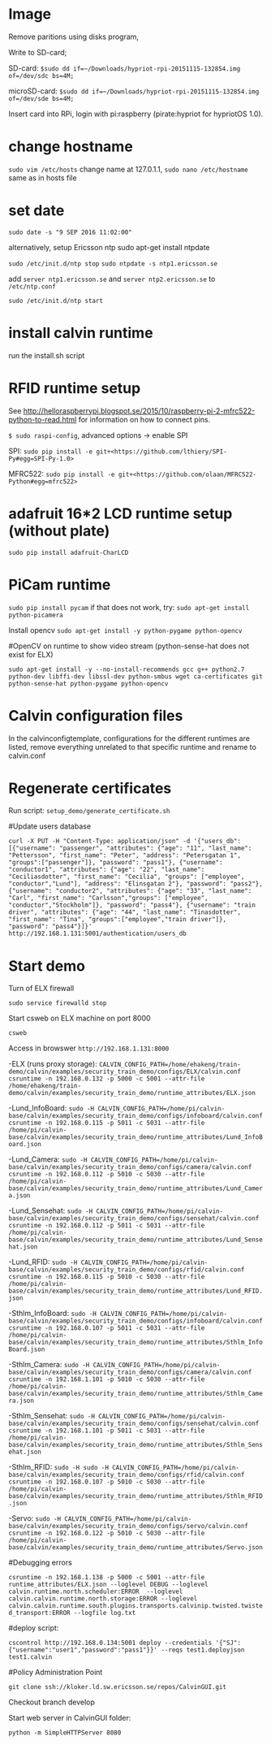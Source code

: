 # Image

Remove paritions using disks program,

Write to SD-card;

SD-card: `$sudo dd if=~/Downloads/hypriot-rpi-20151115-132854.img of=/dev/sdc bs=4M;`

microSD-card: `$sudo dd if=~/Downloads/hypriot-rpi-20151115-132854.img of=/dev/sde bs=4M;`

Insert card into RPi, login with pi:raspberry (pirate:hypriot for hypriotOS 1.0).

# change hostname

`sudo vim /etc/hosts` change name at 127.0.1.1, `sudo nano /etc/hostname` same as in hosts file

# set date

`sudo date -s "9 SEP 2016 11:02:00"`

alternatively, setup Ericsson ntp
sudo apt-get install ntpdate

`sudo /etc/init.d/ntp stop`
`sudo ntpdate -s ntp1.ericsson.se`

add 
`server ntp1.ericsson.se` and `server ntp2.ericsson.se` to `/etc/ntp.conf`

`sudo /etc/init.d/ntp start`

# install calvin runtime

run the install.sh script

# RFID runtime setup

See <http://helloraspberrypi.blogspot.se/2015/10/raspberry-pi-2-mfrc522-python-to-read.html> for information on how to connect pins.

`$ sudo raspi-config`, advanced options -> enable SPI

SPI: `sudo pip install -e git+<https://github.com/lthiery/SPI-Py#egg=SPI-Py-1.0>`

MFRC522: `sudo pip install -e git+<https://github.com/olaan/MFRC522-Python#egg=mfrc522>`

# adafruit 16*2 LCD runtime setup (without plate)

`sudo pip install adafruit-CharLCD`

# PiCam runtime

`sudo pip install pycam`
if that does not work, try:
`sudo apt-get install python-picamera`

Install opencv
`sudo apt-get install -y python-pygame python-opencv`

#OpenCV on runtime to show video stream (python-sense-hat does not exist for ELX)

`sudo apt-get install -y --no-install-recommends gcc g++ python2.7 python-dev libffi-dev libssl-dev python-smbus wget ca-certificates git python-sense-hat python-pygame python-opencv`

# Calvin configuration files

In the calvinconfigtemplate, configurations for the different runtimes are listed, remove everything unrelated to that specific runtime and rename to calvin.conf

# Regenerate certificates

Run script: `setup_demo/generate_certificate.sh`

#Update users database

`curl -X PUT -H "Content-Type: application/json" -d '{"users_db": [{"username": "passenger", "attributes": {"age": "11", "last_name": "Pettersson", "first_name": "Peter", "address": "Petersgatan 1", "groups":["passenger"]}, "password": "pass1"}, {"username": "conductor1", "attributes": {"age": "22", "last_name": "Ceciliasdotter", "first_name": "Cecilia", "groups": ["employee", "conductor","Lund"], "address": "Elinsgatan 2"}, "password": "pass2"}, {"username": "conductor2", "attributes": {"age": "33", "last_name": "Carl", "first_name": "Carlsson","groups": ["employee", "conductor","Stockholm"]}, "password": "pass4"}, {"username": "train driver", "attributes": {"age": "44", "last_name": "Tinasdotter", "first_name": "Tina", "groups":["employee","train driver"]}, "password": "pass4"}]}' http://192.168.1.131:5001/authentication/users_db`

# Start demo
Turn of ELX firewall

`sudo service firewalld stop`

Start csweb on ELX machine on port 8000

`csweb`

Access in browswer `http://192.168.1.131:8000`

-ELX (runs proxy storage):
`CALVIN_CONFIG_PATH=/home/ehakeng/train-demo/calvin/examples/security_train_demo/configs/ELX/calvin.conf csruntime -n 192.168.0.132 -p 5000 -c 5001 --attr-file /home/ehakeng/train-demo/calvin/examples/security_train_demo/runtime_attributes/ELX.json`

-Lund_InfoBoard:
`sudo -H CALVIN_CONFIG_PATH=/home/pi/calvin-base/calvin/examples/security_train_demo/configs/infoboard/calvin.conf csruntime -n 192.168.0.115 -p 5011 -c 5031 --attr-file /home/pi/calvin-base/calvin/examples/security_train_demo/runtime_attributes/Lund_InfoBoard.json`

-Lund_Camera:
`sudo -H CALVIN_CONFIG_PATH=/home/pi/calvin-base/calvin/examples/security_train_demo/configs/camera/calvin.conf csruntime -n 192.168.0.112 -p 5010 -c 5030 --attr-file /home/pi/calvin-base/calvin/examples/security_train_demo/runtime_attributes/Lund_Camera.json`

-Lund_Sensehat:
`sudo -H CALVIN_CONFIG_PATH=/home/pi/calvin-base/calvin/examples/security_train_demo/configs/sensehat/calvin.conf csruntime -n 192.168.0.112 -p 5011 -c 5031 --attr-file /home/pi/calvin-base/calvin/examples/security_train_demo/runtime_attributes/Lund_Sensehat.json`

-Lund_RFID:
`sudo -H CALVIN_CONFIG_PATH=/home/pi/calvin-base/calvin/examples/security_train_demo/configs/rfid/calvin.conf csruntime -n 192.168.0.115 -p 5010 -c 5030 --attr-file /home/pi/calvin-base/calvin/examples/security_train_demo/runtime_attributes/Lund_RFID.json`

-Sthlm_InfoBoard:
`sudo -H CALVIN_CONFIG_PATH=/home/pi/calvin-base/calvin/examples/security_train_demo/configs/infoboard/calvin.conf csruntime -n 192.168.0.107 -p 5011 -c 5031 --attr-file /home/pi/calvin-base/calvin/examples/security_train_demo/runtime_attributes/Sthlm_InfoBoard.json`

-Sthlm_Camera:
`sudo -H CALVIN_CONFIG_PATH=/home/pi/calvin-base/calvin/examples/security_train_demo/configs/camera/calvin.conf csruntime -n 192.168.1.101 -p 5010 -c 5030 --attr-file /home/pi/calvin-base/calvin/examples/security_train_demo/runtime_attributes/Sthlm_Camera.json`

-Sthlm_Sensehat:
`sudo -H CALVIN_CONFIG_PATH=/home/pi/calvin-base/calvin/examples/security_train_demo/configs/sensehat/calvin.conf csruntime -n 192.168.1.101 -p 5011 -c 5031 --attr-file /home/pi/calvin-base/calvin/examples/security_train_demo/runtime_attributes/Sthlm_Sensehat.json`

-Sthlm_RFID:
`sudo -H sudo -H CALVIN_CONFIG_PATH=/home/pi/calvin-base/calvin/examples/security_train_demo/configs/rfid/calvin.conf csruntime -n 192.168.0.107 -p 5010 -c 5030 --attr-file /home/pi/calvin-base/calvin/examples/security_train_demo/runtime_attributes/Sthlm_RFID.json`

-Servo:
`sudo -H CALVIN_CONFIG_PATH=/home/pi/calvin-base/calvin/examples/security_train_demo/configs/servo/calvin.conf csruntime -n 192.168.0.122 -p 5010 -c 5030 --attr-file /home/pi/calvin-base/calvin/examples/security_train_demo/runtime_attributes/Servo.json`

#Debugging errors

`csruntime -n 192.168.1.138 -p 5000 -c 5001 --attr-file runtime_attributes/ELX.json --loglevel DEBUG --loglevel calvin.runtime.north.scheduler:ERROR  --loglevel calvin.calvin.runtime.north.storage:ERROR --loglevel calvin.calvin.runtime.south.plugins.transports.calvinip.twisted.twisted_transport:ERROR --logfile log.txt`

#deploy script:
 
`cscontrol http://192.168.0.134:5001 deploy --credentials '{"SJ":{"username":"user1","password":"pass1"}}' --reqs test1.deployjson test1.calvin `


#Policy Administration Point

`git clone ssh://kloker.ld.sw.ericsson.se/repos/CalvinGUI.git`

Checkout branch develop

Start web server in CalvinGUI folder:

`python -m SimpleHTTPServer 8080`
